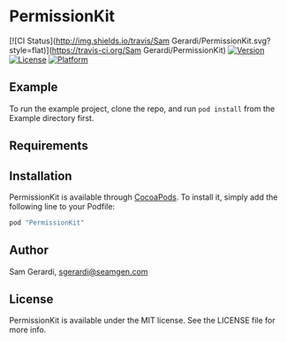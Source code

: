 # PermissionKit

[![CI Status](http://img.shields.io/travis/Sam Gerardi/PermissionKit.svg?style=flat)](https://travis-ci.org/Sam Gerardi/PermissionKit)
[![Version](https://img.shields.io/cocoapods/v/PermissionKit.svg?style=flat)](http://cocoapods.org/pods/PermissionKit)
[![License](https://img.shields.io/cocoapods/l/PermissionKit.svg?style=flat)](http://cocoapods.org/pods/PermissionKit)
[![Platform](https://img.shields.io/cocoapods/p/PermissionKit.svg?style=flat)](http://cocoapods.org/pods/PermissionKit)

## Example

To run the example project, clone the repo, and run `pod install` from the Example directory first.

## Requirements

## Installation

PermissionKit is available through [CocoaPods](http://cocoapods.org). To install
it, simply add the following line to your Podfile:

```ruby
pod "PermissionKit"
```

## Author

Sam Gerardi, sgerardi@seamgen.com

## License

PermissionKit is available under the MIT license. See the LICENSE file for more info.
